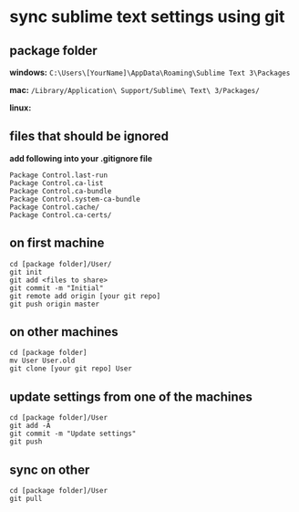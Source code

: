 # sync sublime text settings using git

## package folder

**windows:**
```C:\Users\[YourName]\AppData\Roaming\Sublime Text 3\Packages```

**mac:**
```/Library/Application\ Support/Sublime\ Text\ 3/Packages/```

**linux:**


## files that should be ignored

**add following into your .gitignore file**

```
Package Control.last-run
Package Control.ca-list
Package Control.ca-bundle
Package Control.system-ca-bundle
Package Control.cache/
Package Control.ca-certs/
```

## on first machine

```
cd [package folder]/User/
git init
git add <files to share>
git commit -m "Initial"
git remote add origin [your git repo]
git push origin master
```
## on other machines
```
cd [package folder]
mv User User.old
git clone [your git repo] User
```

## update settings from one of the machines
```
cd [package folder]/User
git add -A
git commit -m "Update settings"
git push
```

## sync on other 
```
cd [package folder]/User
git pull
```
